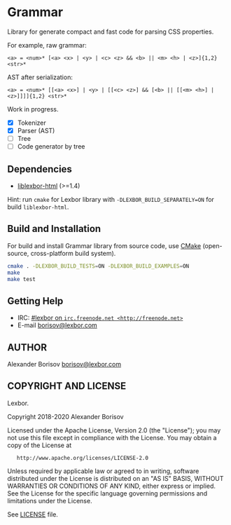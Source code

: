 # Grammar

Library for generate compact and fast code for parsing CSS properties.

For example, raw grammar:
```
<a> = <num>* [<a> <x> | <y> | <c> <z> && <b> || <m> <h> | <z>]{1,2} <str>*
```

AST after serialization:
```
<a> = <num>* [[<a> <x>] | <y> | [[<c> <z>] && [<b> || [[<m> <h>] | <z>]]]]{1,2} <str>*
```

Work in progress.

* [x] Tokenizer
* [x] Parser (AST)
* [ ] Tree
* [ ] Code generator by tree

## Dependencies

* [liblexbor-html](https://github.com/lexbor/lexbor) (>=1.4)

Hint: run `cmake` for Lexbor library with `-DLEXBOR_BUILD_SEPARATELY=ON` for build `liblexbor-html`.

## Build and Installation

For build and install Grammar library from source code, use [CMake](https://cmake.org/) (open-source, cross-platform build system).

```bash
cmake . -DLEXBOR_BUILD_TESTS=ON -DLEXBOR_BUILD_EXAMPLES=ON
make
make test
```

## Getting Help

* IRC: [#lexbor on `irc.freenode.net <http://freenode.net>`](http://webchat.freenode.net?channels=%23lexbor)
* E-mail [borisov@lexbor.com](mailto:borisov@lexbor.com)

## AUTHOR

Alexander Borisov <borisov@lexbor.com>

## COPYRIGHT AND LICENSE

   Lexbor.

   Copyright 2018-2020 Alexander Borisov

   Licensed under the Apache License, Version 2.0 (the "License");
   you may not use this file except in compliance with the License.
   You may obtain a copy of the License at

       http://www.apache.org/licenses/LICENSE-2.0

   Unless required by applicable law or agreed to in writing, software
   distributed under the License is distributed on an "AS IS" BASIS,
   WITHOUT WARRANTIES OR CONDITIONS OF ANY KIND, either express or implied.
   See the License for the specific language governing permissions and
   limitations under the License.


See [LICENSE](https://github.com/lexbor/grammar/blob/master/LICENSE) file.
